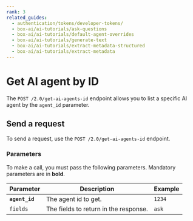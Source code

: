 ```yaml
---
rank: 3
related_guides:
  - authentication/tokens/developer-tokens/
  - box-ai/ai-tutorials/ask-questions
  - box-ai/ai-tutorials/default-agent-overrides
  - box-ai/ai-tutorials/generate-text
  - box-ai/ai-tutorials/extract-metadata-structured
  - box-ai/ai-tutorials/extract-metadata
---
```


# Get AI agent by ID

The `POST /2.0/get-ai-agents-id` endpoint allows you to list a specific AI
agent by the `agent_id` parameter.

## Send a request

To send a request, use the `POST /2.0/get-ai-agents-id` endpoint.

<Samples id='get-ai-agents-id' />

### Parameters

To make a call, you must pass the following parameters. Mandatory parameters are in **bold**.

| Parameter| Description| Example|
|--------|--------|-------|
| **`agent_id`** | The agent id to get. | `1234` |
| `fields` | The fields to return in the response. | `ask` |
